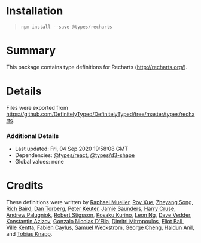 # Installation
> `npm install --save @types/recharts`

# Summary
This package contains type definitions for Recharts (http://recharts.org/).

# Details
Files were exported from https://github.com/DefinitelyTyped/DefinitelyTyped/tree/master/types/recharts.

### Additional Details
 * Last updated: Fri, 04 Sep 2020 19:58:08 GMT
 * Dependencies: [@types/react](https://npmjs.com/package/@types/react), [@types/d3-shape](https://npmjs.com/package/@types/d3-shape)
 * Global values: none

# Credits
These definitions were written by [Raphael Mueller](https://github.com/rapmue), [Roy Xue](https://github.com/royxue), [Zheyang Song](https://github.com/ZheyangSong), [Rich Baird](https://github.com/richbai90), [Dan Torberg](https://github.com/caspeco-dan), [Peter Keuter](https://github.com/pkeuter), [Jamie Saunders](https://github.com/jrsaunde), [Harry Cruse](https://github.com/crusectrl), [Andrew Palugniok](https://github.com/apalugniok), [Robert Stigsson](https://github.com/RobertStigsson), [Kosaku Kurino](https://github.com/kousaku-maron), [Leon Ng](https://github.com/iflp), [Dave Vedder](https://github.com/veddermatic), [Konstantin Azizov](https://github.com/g07cha), [Gonzalo Nicolas D'Elia](https://github.com/gndelia), [Dimitri Mitropoulos](https://github.com/dimitropoulos), [Eliot Ball](https://github.com/eliotball), [Ville Kentta](https://github.com/vkentta), [Fabien Caylus](https://github.com/fcaylus), [Samuel Weckstrom](https://github.com/samuelweckstrom), [George Cheng](https://github.com/Gerhut), [Haldun Anil](https://github.com/haldunanil), and [Tobias Knapp](https://github.com/t-knapp).
